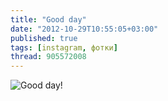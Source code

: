 ```yaml
---
title: "Good day"
date: "2012-10-29T10:55:05+03:00"
published: true
tags: [instagram, фотки]
thread: 905572008
---
```


![Good day!](/images/photos/instagram/good-day.jpg "Good day!")
